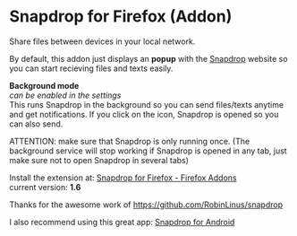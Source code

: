 # Snapdrop for Firefox (Addon)
Share files between devices in your local network.

By default, this addon just displays an <b>popup</b> with the <a href="https://Snapdrop.net/" target="_blank">Snapdrop</a> website so you can start recieving files and texts easily.

<b>Background mode</b>
<br>
<i>can be enabled in the settings</i>
<br>
This runs Snapdrop in the background so you can send files/texts anytime and get notifications. If you click on the icon, Snapdrop is opened so you can also send.

ATTENTION:
make sure that Snapdrop is only running once.
(The background service will stop working if Snapdrop is opened in any tab, just make sure not to open Snapdrop in several tabs)

Install the extension at: <a href="https://addons.mozilla.org/de/firefox/addon/snapdrop-for-firefox/" target="_blank">Snapdrop for Firefox - Firefox Addons</a>
<br>current version: <b>1.6</b>

Thanks for the awesome work of https://github.com/RobinLinus/snapdrop

I also recommend using this great app: <a href="https://github.com/fm-sys/snapdrop-android" target="_blank">Snapdrop for Android</a>
